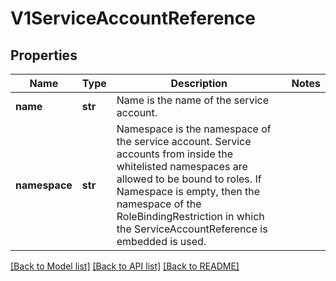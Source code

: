 # V1ServiceAccountReference

## Properties
Name | Type | Description | Notes
------------ | ------------- | ------------- | -------------
**name** | **str** | Name is the name of the service account. | 
**namespace** | **str** | Namespace is the namespace of the service account.  Service accounts from inside the whitelisted namespaces are allowed to be bound to roles.  If Namespace is empty, then the namespace of the RoleBindingRestriction in which the ServiceAccountReference is embedded is used. | 

[[Back to Model list]](../README.md#documentation-for-models) [[Back to API list]](../README.md#documentation-for-api-endpoints) [[Back to README]](../README.md)


